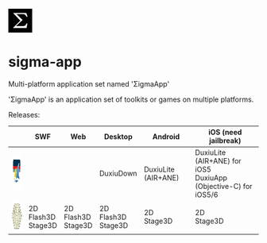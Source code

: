 ![Sigma](sigma.png)

# sigma-app

Multi-platform application set named 'ΣigmaApp'

'ΣigmaApp' is an application set of toolkits or games on multiple platforms.

Releases:

| | SWF | Web | Desktop | Android | iOS (need jailbreak) |
|---|---|---|---|---|---|
| <img src='duxiu.png' alt='DuxiuApp' title='DuxiuApp: 读秀图书下载制作工具' width='70px' height='70px' /> | | | DuxiuDown | DuxiuLite (AIR+ANE) | DuxiuLite (AIR+ANE) for iOS5 <br/> DuxiuApp (Objective-C) for iOS5/6 |
| <img src='xpchess.png' alt='XpChess' title='XpChess: 多人中国象棋' width='60px' height='60px' /> | 2D <br/> Flash3D <br/> Stage3D | 2D <br/> Flash3D <br/> Stage3D | 2D <br/> Flash3D <br/> Stage3D | 2D <br/>Stage3D | 2D <br/> Stage3D |
